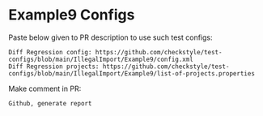 # Example9 Configs
Paste below given to PR description to use such test configs:
```
Diff Regression config: https://github.com/checkstyle/test-configs/blob/main/IllegalImport/Example9/config.xml
Diff Regression projects: https://github.com/checkstyle/test-configs/blob/main/IllegalImport/Example9/list-of-projects.properties
```
Make comment in PR:
```
Github, generate report
```
